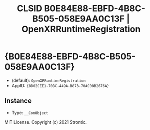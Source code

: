 ﻿---
title: "CLSID B0E84E88-EBFD-4B8C-B505-058E9AA0C13F | OpenXRRuntimeRegistration"
excerpt: What is COM-Object CLSID B0E84E88-EBFD-4B8C-B505-058E9AA0C13F?
---

# {B0E84E88-EBFD-4B8C-B505-058E9AA0C13F}

* (default): `OpenXRRuntimeRegistration`
* AppID: `{8D02CEE1-70BC-449A-B873-70AC08B2676A}`

## Instance

* Type: `__ComObject`

MIT License. Copyright (c) 2021 Strontic.


